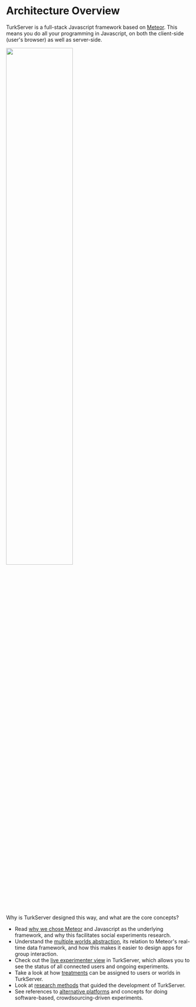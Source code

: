 # Architecture Overview

TurkServer is a full-stack Javascript framework based on [Meteor][meteor]. 
This means you do all your programming in Javascript, on both the client-side
(user's browser) as well as server-side.

[meteor]: https://www.meteor.com/

<img src="../_static/arch/stack.png" width="60%">

Why is TurkServer designed this way, and what are the core concepts?

- Read [why we chose Meteor](why-meteor) and Javascript as the 
underlying framework, and why this facilitates social experiments research.
- Understand the [multiple worlds abstraction](worlds-assignment), its relation 
to Meteor's real-time data framework, and how this makes it easier to design 
apps for group interaction.
- Check out the [live experimenter view](admin-console) in TurkServer, which 
allows you to see the status of all connected users and ongoing experiments.
- Take a look at how [treatments](treatments) can be assigned to users or 
worlds in TurkServer.
- Look at [research methods](research-methods) that guided the development of
 TurkServer.
- See references to [alternative platforms](alternatives) and concepts for 
doing software-based, crowdsourcing-driven experiments.
